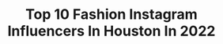 ---
title: Top 10 Fashion Instagram Influencers In Houston In 2022
description: >-
  Find top fashion Instagram influencers in Houston in 2022. Most popular hashtags: #fashion #houston #houstonblogger #houstontx.
platform: Instagram
hits: 280
text_top: See the best Instagram profiles on inBeat.
text_bottom: Our platform has 280 Instagram influencers like this in Houston, United States for you to connect with.
profiles:
  - username: "suethelaw"
    fullname: >-
      🌸 ᔕᑌE-ᒪYᑎᑎ 🌸
    bio: >-
      Checkout my new post 💕 www.suefashionlaw.com
    location: "United States"
    followers: 2626
    engagement: 2367
    commentsToLikes: 0.041714
    id: ckap2y14g0svu0i781u8t2den
    verified: false
    hashtags: "#fashionista, #fashionblogger, #styletrends, #instastyle"
  - username: "uc.camjam"
    fullname: >-
      Cam-Jam™
    bio: >-
      DM ~ inquiry|shoots|collabs Houston,TX | Galveston,TX Published Model~Actress TrophiesTV-EMILY WE BlackOps Worlds🥈Medalist Nfinity Legend ❤️🔐
    location: "United States"
    followers: 100373
    engagement: 288
    commentsToLikes: 0.055196
    id: ck5bwobzhm37d0i11evxxdkey
    verified: false
    hashtags: "#potd, #instagood, #camjam, #beauty"
  - username: "breeebomb"
    fullname: >-
      BreeeBand$
    bio: >-
      👑 || 💕 Southern Bell Raising Hell DTX ✈️ HTX || Pretty Paid ENT 🎀 PVCHEER 💜 💛 #PVAMU . Follow my music page @prettypaid.ent #Model #Rapper #Music
    location: "United States"
    followers: 6670
    engagement: 500
    commentsToLikes: 0.067856
    id: ckap1efy7u8q10i78p10cs349
    verified: false
    hashtags: "#blackgirl, #houstonbeauty, #heels, #houstonlashextensions"
  - username: "ridaalisahibzada"
    fullname: >-
      Rida | Lifestyle Influencer
    bio: >-
      📍Houston, Texas 🇺🇸 💫Parenting/ Step-parenting 💫Remarriage 💫Blended Family 💫Modest Fashion
    location: "United States"
    followers: 69181
    engagement: 555
    commentsToLikes: 0.040371
    id: ck9hbq96li0960j78843lb2kn
    verified: false
    hashtags: "#pakistani, #momstruggles, #pakistan, #momsofinstagram"
  - username: "karishmadawood"
    fullname: >-
      Karishma Dawood
    bio: >-
      your vibe attracts your tribe commercial realtor by day, blogger by night ✨ fashion + lifestyle houston, tx 💌 karishmadawood@me.com
    location: "United States"
    followers: 21020
    engagement: 293
    commentsToLikes: 0.168807
    id: ck9wgee9dt23i0j7812nfuj7v
    verified: false
    hashtags: "#celsiusambassador, #celsiuslivefit, #liketkit"
  - username: "adoseofsherri"
    fullname: >-
      Sherri Quach Garza
    bio: >-
      •Your daily dose of affordable & trendy fashion• 📍- #houstonblogger #texasblogger | #fashionblogger 💌-collabs :info@adoseofsherri.com / NO DMs please
    location: "United States"
    followers: 29298
    engagement: 222
    commentsToLikes: 0.053278
    id: ck8t0qn1wsxkr0j78i9l12bad
    verified: false
    hashtags: "#ad, #shein, #sheingals, #stylevanagirl"
  - username: "madelyn_payne"
    fullname: >-
      Madelyn Payne
    bio: >-
      TX @nealhamilagency @campbellmodels @campbellwagnerrunway
    location: "United States"
    followers: 4034
    engagement: 1405
    commentsToLikes: 0.042760
    id: ck6tiqeim180x0j71d4wydb2k
    verified: false
    hashtags: "#model, #fashion, #blackandwhite, #houston"
  - username: "frazier_19"
    fullname: >-
      Henry Frazier I I
    bio: >-
      Black American 🇺🇸 Mens Fashion, Lifestyle & Styleblogger frazierhenry@ymail.com 📍 Houston, Tx
    location: "United States"
    followers: 57474
    engagement: 343
    commentsToLikes: 0.010715
    id: ck55j4wchw9t30i11ker074wy
    verified: false
    hashtags: "#houstontx, #houstongram, #houstonphotographer, #riveroakshouston"
  - username: "taydolashes"
    fullname: >-
      Tay📍Hou✈️Boston
    bio: >-
      Ps 46:5 💟💕 ❥ Mom 👧🏾👶🏾 (we vlog) ❥Fashion Misfit ➞@SnobVintage ❥ 𝐇𝐚𝐢𝐫𝐬𝐭𝐲𝐥𝐢𝐬𝐭📍Katy,TX ❥ Texture specialist ❥Lash Tech & Trainer ❥Wig Maker
    location: "United States"
    followers: 19377
    engagement: 204
    commentsToLikes: 0.052481
    id: ck5ztawbk02dw0i145ou0gx4m
    verified: false
    hashtags: "#wigmaker, #bostoneyelashextensions, #katysilkpress, #katyhairstylist"
  - username: "pablofilmz_"
    fullname: >-
      Pablofilmz Photography LLC
    bio: >-
      Visual Artist📸🎨 Chicago✈️Atlanta🌇 🇳🇬 Dm for booking info
    location: "United States"
    followers: 14099
    engagement: 529
    commentsToLikes: 0.038808
    id: ckaore6iqmt0k0i78oalu4fuk
    verified: false
    hashtags: "#atlantamodels, #pablofilmz, #mua, #atlantaphotographer"
---